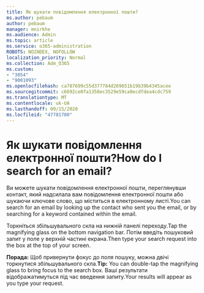 ```yaml
---
title: Як шукати повідомлення електронної пошти?
ms.author: pebaum
author: pebaum
manager: mnirkhe
ms.audience: Admin
ms.topic: article
ms.service: o365-administration
ROBOTS: NOINDEX, NOFOLLOW
localization_priority: Normal
ms.collection: Adm_O365
ms.custom:
- "3054"
- "9001093"
ms.openlocfilehash: ca787699c55d377784d269651b19b39b4345acee
ms.sourcegitcommit: c6692ce0fa1358ec3529e59ca0ecdfdea4cdc759
ms.translationtype: MT
ms.contentlocale: uk-UA
ms.lasthandoff: 09/15/2020
ms.locfileid: "47781700"
---
```

# <a name="how-do-i-search-for-an-email"></a><span data-ttu-id="fe289-102">Як шукати повідомлення електронної пошти?</span><span class="sxs-lookup"><span data-stu-id="fe289-102">How do I search for an email?</span></span>

<span data-ttu-id="fe289-103">Ви можете шукати повідомлення електронної пошти, переглянувши контакт, який надсилала вам повідомлення електронної пошти або шукаючи ключове слово, що міститься в електронному листі.</span><span class="sxs-lookup"><span data-stu-id="fe289-103">You can search for an email by looking up the contact who sent you the email, or by searching for a keyword contained within the email.</span></span>

<span data-ttu-id="fe289-104">Торкніться збільшувального скла на нижній панелі переходу.</span><span class="sxs-lookup"><span data-stu-id="fe289-104">Tap the magnifying glass on the bottom navigation bar.</span></span> <span data-ttu-id="fe289-105">Потім введіть пошуковий запит у поле у верхній частині екрана.</span><span class="sxs-lookup"><span data-stu-id="fe289-105">Then type your search request into the box at the top of your screen.</span></span> 

<span data-ttu-id="fe289-106">**Порада:** Щоб привернути фокус до поля пошуку, можна двічі торкнутися збільшувального скла.</span><span class="sxs-lookup"><span data-stu-id="fe289-106">**Tip:** You can double-tap the magnifying glass to bring focus to the search box.</span></span> <span data-ttu-id="fe289-107">Ваші результати відображатимуться під час введення запиту.</span><span class="sxs-lookup"><span data-stu-id="fe289-107">Your results will appear as you type your request.</span></span> 
